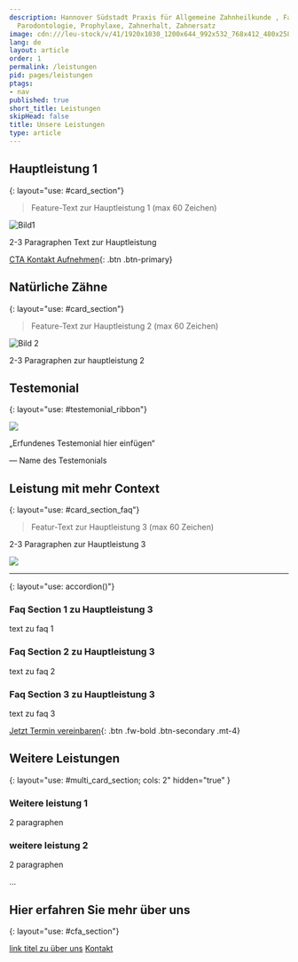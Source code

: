 ```yaml
---
description: Hannover Südstadt Praxis für Allgemeine Zahnheilkunde , Familienzahnarzt,
  Parodontologie, Prophylaxe, Zahnerhalt, Zahnersatz
image: cdn:///leu-stock/v/41/1920x1030_1200x644_992x532_768x412_480x258_256x256/AdobeStock_264195524.avif_jpeg
lang: de
layout: article
order: 1
permalink: /leistungen
pid: pages/leistungen
ptags:
- nav
published: true
short_title: Leistungen
skipHead: false
title: Unsere Leistungen
type: article
---
```



## Hauptleistung 1
{: layout="use: #card_section"}

> Feature-Text zur Hauptleistung 1 (max 60 Zeichen)

![Bild1](cdn:///leu-stock/v/44/1920x1273_1200x796_992x658_768x509_480x318_256x256/AdobeStock_281626595.avif_jpeg)

2-3 Paragraphen Text zur Hauptleistung

[CTA Kontakt Aufnehmen](/kontakt){: .btn .btn-primary}

## Natürliche Zähne
{: layout="use: #card_section"}

> Feature-Text zur Hauptleistung 2 (max 60 Zeichen)

![Bild 2](cdn:///leu-stock/v/12/1920x1280_1200x800_992x661_768x512_480x320_256x256/AdobeStock_264395936.avif_jpeg)

2-3 Paragraphen zur hauptleistung 2

## Testemonial
{: layout="use: #testemonial_ribbon"}

![](cdn:///mueller-k25/v/14/1920x1280_1200x800_992x661_768x512_480x320_256x256/happy-woman-showing-hand-heart-gesture.avif_jpeg)

„Erfundenes Testemonial hier einfügen“

— Name des Testemonials

## Leistung mit mehr Context
{: layout="use: #card_section_faq"}

> Featur-Text zur Hauptleistung 3 (max 60 Zeichen)

2-3 Paragraphen zur Hauptleistung 3

![](cdn:///leu-stock/v/61/1920x1280_1200x800_992x661_768x512_480x320_256x256/smiling-dentist-explaining-tooth-implantation-2021-09-24-03-53-51-utc.avif_jpeg)


---
{: layout="use: accordion()"}

### Faq Section 1 zu Hauptleistung 3

text zu faq 1

### Faq Section 2 zu Hauptleistung 3

text zu faq 2

### Faq Section 3 zu Hauptleistung 3

text zu faq 3

[Jetzt Termin vereinbaren](/kontakt){: .btn .fw-bold .btn-secondary .mt-4}


## Weitere Leistungen
{: layout="use: #multi_card_section; cols: 2" hidden="true" }

### Weitere leistung 1

2 paragraphen


### weitere leistung 2

2 paragraphen

...


## Hier erfahren Sie mehr über uns
{: layout="use: #cfa_section"}

[link titel zu über uns](/über-uns)
[Kontakt](/kontakt)
